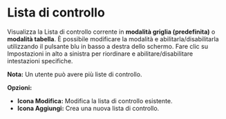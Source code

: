 # **Lista di controllo**

Visualizza la Lista di controllo corrente in **modalità griglia (predefinita)** o **modalità tabella**.
È possibile modificare la modalità e abilitarla/disabilitarla utilizzando il pulsante blu in basso a destra dello schermo.
Fare clic su Impostazioni in alto a sinistra per riordinare e abilitare/disabilitare intestazioni specifiche.

**Nota:** Un utente può avere più liste di controllo.

**Opzioni:**
- **Icona Modifica:** Modifica la lista di controllo esistente.
- **Icona Aggiungi:** Crea una nuova lista di controllo.

